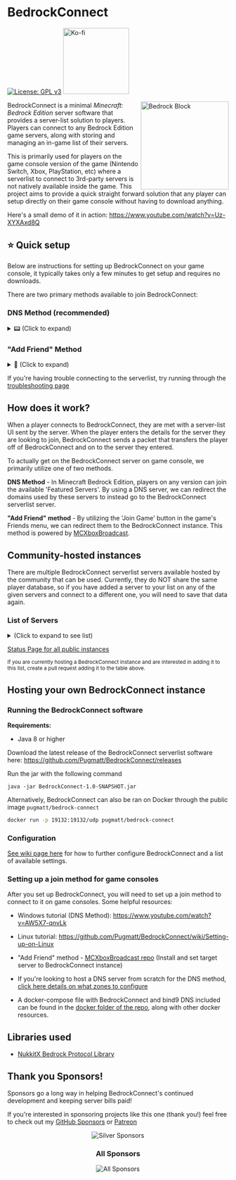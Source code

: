 # BedrockConnect

[![License: GPL v3](https://img.shields.io/badge/License-GPL%20v3-blue.svg)](http://www.gnu.org/licenses/gpl-3.0)
[<img src="https://ko-fi.com/img/githubbutton_sm.svg" alt="Ko-fi" width="150">](https://ko-fi.com/Z8Z09Z56K)

<img src="https://i.imgur.com/H9zVzGT.png" alt="Bedrock Block" align="right" width="200">


BedrockConnect is a minimal *Minecraft: Bedrock Edition* server software that provides a server-list solution to players. Players can connect to any Bedrock Edition game servers, along with storing and managing an in-game list of their servers. 

This is primarily used for players on the game console version of the game (Nintendo Switch, Xbox, PlayStation, etc) where a serverlist to connect to 3rd-party servers is not natively available inside the game. This project aims to provide a quick straight forward solution that any player can setup directly on their game console without having to download anything.

Here's a small demo of it in action: https://www.youtube.com/watch?v=Uz-XYXAxd8Q

## ⭐ Quick setup

Below are instructions for setting up BedrockConnect on your game console, it typically takes only a few minutes to get setup and requires no downloads.

There are two primary methods available to join BedrockConnect:

### DNS Method (recommended)
<details><summary>📟 (Click to expand)</summary>

**Nintendo Switch**:
- Go into your console's internet settings, and set the primary DNS to 104.238.130.180 and secondary DNS to 8.8.8.8
- Video walkthrough: https://www.youtube.com/watch?v=zalT_oR1nPM

**Xbox**:
- Go into your console's internet settings, and set the primary DNS to 104.238.130.180 and secondary DNS to 8.8.8.8
- Video walkthrough: https://www.youtube.com/watch?v=g8mHvasVHMs

**PlayStation**:
- Go into your console's internet settings, and set the primary DNS to 45.55.68.52 and secondary DNS to 8.8.8.8

</details>

### "Add Friend" Method
<details><summary>👥 (Click to expand)</summary>

<sub>(This method utilizes [MCXboxBroadcast](https://github.com/rtm516/MCXboxBroadcast) to supply this join option)</sub>

**NOTE** - The bots for this method have limited friend slots and can be prone to slow down due to limitations set by Microsoft's friend system. It is recommended to first try the "DNS Method" before resorting to this method, as the "DNS Method" does not suffer from the same limitations. If you have already tried the DNS Method or want to try this method anyway, read on:
	
- In the Minecraft main menu, click "Play" and then go to the "Friends" tab, and click "Add Friend" or "Find Cross-Platform Friends" or "Search for players" (whichever is available on your game version)

- Search for the gamer tag ***BCMain*** (Or ***BCMain1***, if BCMain is full or experiencing issues), and add this user as friend

- Return to the Minecraft main menu, and wait about 30 seconds. Then click "Play" and return to the "Friends" tab

- Wait a moment, and you should soon see a joinable instance show up, "Join to Open Server List". Or, you should see BCMain under the "Online" section with a joinable instance. (If the join option doesn't appear, you may need to wait another minute for the bot to process the friend request)

- Join instance to connect to BedrockConnect server list

*In order to make room in the friendslist, BCMain/BCMain1 routinely removes players from it's list that are inactive for ~1-3 days (Threshold varies depending on current traffic the bot is getting) If this happens, simply add back the gamertag.*
</details>


If you're having trouble connecting to the serverlist, try running through the [troubleshooting page](https://github.com/Pugmatt/BedrockConnect/wiki/Troubleshooting)

## How does it work?

When a player connects to BedrockConnect, they are met with a server-list UI sent by the server. When the player enters the details for the server they are looking to join, BedrockConnect sends a packet that transfers the player off of BedrockConnect and on to the server they entered.

To actually get on the BedrockConnect server on game console, we primarily utilize one of two methods. 

**DNS Method** - In Minecraft Bedrock Edition, players on any version can join the available 'Featured Servers'. By using a DNS server, we can redirect the domains used by these servers to instead go to the BedrockConnect serverlist server.

**"Add Friend" method** - By utilizing the 'Join Game' button in the game's Friends menu, we can redirect them to the BedrockConnect instance. This method is powered by [MCXboxBroadcast](https://github.com/rtm516/MCXboxBroadcast).

## Community-hosted instances

There are multiple BedrockConnect serverlist servers available hosted by the community that can be used. Currently, they do NOT share the same player database, so if you have added a server to your list on any of the given servers and connect to a different one, you will need to save that data again.

### List of Servers
<details><summary>(Click to expand to see list)</summary>
	
| IP Address | Gamertag | Location | Maintainer | Note |
| ------------- | ------------- | ------------- | ------------- | ------------- |
| 104.238.130.180 | BCMain, BCMain1 | <img src="https://flagicons.lipis.dev/flags/4x3/us.svg" height="20"> | [Pugmatt](https://github.com/Pugmatt) | Main instance. Multiple load balanced servers. If issues occur on PS4/PS5 with DNS, try the ["Add Friend" Method](#add-friend-method), or replace the primary DNS address with 45.55.68.52. |
| 5.161.83.73 | Cybrancee | <img src="https://flagicons.lipis.dev/flags/4x3/us.svg" height="20"> | [Cybrancee](https://github.com/cybrancee) |  Located in Virginia, United States. No DNS service, only BedrockConnect server  |
| 213.171.211.142 | N/A | <img src="https://flagicons.lipis.dev/flags/4x3/gb.svg" height="20"> | [kmpoppe](https://github.com/kmpoppe) | No DNS service, only BedrockConnect server  |
| 217.160.58.93 | N/A | <img src="https://flagicons.lipis.dev/flags/4x3/de.svg" height="20"> | [kmpoppe](https://github.com/kmpoppe) | No DNS service, only BedrockConnect server |
| 134.255.231.119 | bedrocklist | <img src="https://flagicons.lipis.dev/flags/4x3/de.svg" height="20"> | [ZAP-Hosting](https://github.com/zaphosting) | MCXboxBroadcast instance is unofficially maintained by [Dinushay](https://github.com/dinushay) |
| 185.169.180.190 | N/A | <img src="https://flagicons.lipis.dev/flags/4x3/tr.svg" height="20"> | [hasankayra04](https://github.com/hasankayra04) | Dns service with NextDNS [Status Page](https://status.hasankayra04.com) (Listed as "Dns Listener") |
| 116.255.1.195 2401:d002:5c06:ca01:be24:11ff:fe78:41ad | TRBMCXB | <img src="https://flagicons.lipis.dev/flags/4x3/au.svg" height="20"> | [xavierhorwood](https://github.com/xavierhorwood) | Located in Brisbane, Australia, Dns service powered by PowerDNS |

</details>


[Status Page for all public instances](https://bcstatus.teamriverbubbles.com/status/bedrock)

<sub>If you are currently hosting a BedrockConnect instance and are interested in adding it to this list, create a pull request adding it to the table above.</sub>

## Hosting your own BedrockConnect instance

### Running the BedrockConnect software

**Requirements:**
- Java 8 or higher

Download the latest release of the BedrockConnect serverlist software here: https://github.com/Pugmatt/BedrockConnect/releases

Run the jar with the following command
```
java -jar BedrockConnect-1.0-SNAPSHOT.jar
```

Alternatively, BedrockConnect can also be ran on Docker through the public image ```pugmatt/bedrock-connect```

```bash
docker run -p 19132:19132/udp pugmatt/bedrock-connect
```

### Configuration
[See wiki page here](https://github.com/Pugmatt/BedrockConnect/wiki/Configuration) for how to further configure BedrockConnect and a list of available settings.

### Setting up a join method for game consoles

After you set up BedrockConnect, you will need to set up a join method to connect to it on game consoles. Some helpful resources:

- Windows tutorial (DNS Method): https://www.youtube.com/watch?v=AW5X7-qnvLk

- Linux tutorial: https://github.com/Pugmatt/BedrockConnect/wiki/Setting-up-on-Linux

- "Add Friend" method - [MCXboxBroadcast repo](https://github.com/MCXboxBroadcast/Broadcaster?tab=readme-ov-file#standalone) (Install and set target server to BedrockConnect instance)

- If you're looking to host a DNS server from scratch for the DNS method, [click here details on what zones to configure](https://github.com/Pugmatt/BedrockConnect/wiki/Using-your-own-DNS-server)

- A docker-compose file with BedrockConnect and bind9 DNS included can be found in the [docker folder of the repo](https://github.com/Pugmatt/BedrockConnect/tree/master/docker), along with other docker resources.

## Libraries used
- [NukkitX Bedrock Protocol Library](https://github.com/NukkitX/Protocol)


## Thank you Sponsors!
Sponsors go a long way in helping BedrockConnect's continued development and keeping server bills paid!

If you're interested in sponsoring projects like this one (thank you!) feel free to check out my [GitHub Sponsors](https://github.com/sponsors/Pugmatt) or [Patreon](https://www.patreon.com/Pugmatt)

<p align="center">
<img src="https://raw.githubusercontent.com/Pugmatt/Pugmatt-SponsorKit/refs/heads/static/sponsors.svg" alt="Silver Sponsors">
</p>

<div align="center">
<h3>All Sponsors</h3>
</div>
<p align="center">
<img src="https://raw.githubusercontent.com/Pugmatt/Pugmatt-SponsorKit/refs/heads/circle/sponsors.svg" alt="All Sponsors"">
</p>
